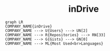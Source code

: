 <h1 align="center">inDrive</h1>

```mermaid
graph LR
COMPANY_NAME{inDrive}
COMPANY_NAME ---> U{Users} ---> UN[2]
COMPANY_NAME ---> R{Repositories} ---> RN[33]
COMPANY_NAME ---> G{Gists} ---> GN[0]
COMPANY_NAME ---> ML{Most Used<br>Languages}
```
